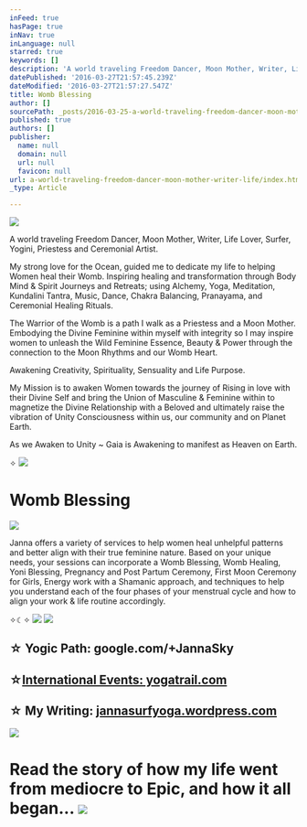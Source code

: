```yaml
---
inFeed: true
hasPage: true
inNav: true
inLanguage: null
starred: true
keywords: []
description: 'A world traveling Freedom Dancer, Moon Mother, Writer, Life Lover, Surfer, Yogini, Priestess and Ceremonial Artist.'
datePublished: '2016-03-27T21:57:45.239Z'
dateModified: '2016-03-27T21:57:27.547Z'
title: Womb Blessing
author: []
sourcePath: _posts/2016-03-25-a-world-traveling-freedom-dancer-moon-mother-writer-life.md
published: true
authors: []
publisher:
  name: null
  domain: null
  url: null
  favicon: null
url: a-world-traveling-freedom-dancer-moon-mother-writer-life/index.html
_type: Article

---
```

![](https://the-grid-user-content.s3-us-west-2.amazonaws.com/0321c5c6-9040-4df7-8407-f0ad16dac79c.jpg)

A world traveling Freedom Dancer, Moon Mother, Writer, Life Lover, Surfer, Yogini, Priestess and Ceremonial Artist.

My strong love for the Ocean, guided me to dedicate my life to helping Women heal their Womb. Inspiring healing and transformation through Body Mind & Spirit Journeys and Retreats; using Alchemy, Yoga, Meditation, Kundalini Tantra, Music, Dance, Chakra Balancing, Pranayama, and Ceremonial Healing Rituals.

The Warrior of the Womb is a path I walk as a Priestess and a Moon Mother. Embodying the Divine Feminine within myself with integrity so I may inspire women to unleash the Wild Feminine Essence, Beauty & Power through the connection to the Moon Rhythms and our Womb Heart. 

Awakening Creativity, Spirituality, Sensuality and Life Purpose.

My Mission is to awaken Women towards the journey of Rising in love with their Divine Self and bring the Union of Masculine & Feminine within to magnetize the Divine Relationship with a Beloved and ultimately raise the vibration of Unity Consciousness within us, our community and on Planet Earth.

As we Awaken to Unity ~ Gaia is Awakening to manifest as Heaven on Earth.

✧
![](https://imgflo.herokuapp.com/graph/vahj1ThiexotieMo/7a946c4808143c6b11deef8729ad39f2/passthrough.jpg?height=140&input=https%3A%2F%2Fthe-grid-user-content.s3-us-west-2.amazonaws.com%2Fe208e381-54ae-40bb-afcc-c22bccbde7b1.jpg&width=180)

# Womb Blessing
![](https://the-grid-user-content.s3-us-west-2.amazonaws.com/e208e381-54ae-40bb-afcc-c22bccbde7b1.jpg)

Janna offers a variety of services to help women heal unhelpful patterns and better align with their true feminine nature. Based on your unique needs, your sessions can incorporate a Womb Blessing, Womb Healing, Yoni Blessing, Pregnancy and Post Partum Ceremony, First Moon Ceremony for Girls, Energy work with a Shamanic approach, and techniques to help you understand each of the four phases of your menstrual cycle and how to align your work & life routine accordingly.

✧☾✧ ![](https://imgflo.herokuapp.com/graph/vahj1ThiexotieMo/624c81bc8af33edd93a36f980cdb58b1/passthrough.jpg?height=336&input=https%3A%2F%2Fs3-us-west-2.amazonaws.com%2Fthe-grid-img%2Fp%2F2ebc134c8495e13577b40fbf7f75983c5f5d5a7c.jpg&width=255)
![](https://the-grid-user-content.s3-us-west-2.amazonaws.com/0c21a18a-bef9-4a5d-98d6-3929539b4bca.jpg)

## ☆ Yogic Path: google.com/+JannaSky 

## ☆[International Events: yogatrail.com][0]

## ☆ My Writing: [jannasurfyoga.wordpress.com][1]
![](https://imgflo.herokuapp.com/graph/vahj1ThiexotieMo/7e370e17ec8f48075ab1cf4339e46f45/passthrough.jpg?height=188&input=https%3A%2F%2Fthe-grid-user-content.s3-us-west-2.amazonaws.com%2F2f8de091-e93d-4bd5-8448-8b2bbf5e56ea.jpg&width=462)

# Read the story of how my life went from mediocre to Epic, and how it all began... ![](https://the-grid-user-content.s3-us-west-2.amazonaws.com/2f8de091-e93d-4bd5-8448-8b2bbf5e56ea.jpg)

[0]: http://www.yogatrail.com/i/nmtnn5/hSd7xQFBFk
[1]: jannasurfyoga.wordpress.com